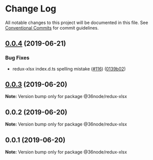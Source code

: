 # Change Log

All notable changes to this project will be documented in this file.
See [Conventional Commits](https://conventionalcommits.org) for commit guidelines.

## [0.0.4](https://github.com/36node/sketch/compare/@36node/redux-xlsx@0.0.3...@36node/redux-xlsx@0.0.4) (2019-06-21)


### Bug Fixes

* redux-xlsx index.d.ts spelling mistake ([#116](https://github.com/36node/sketch/issues/116)) ([0139b02](https://github.com/36node/sketch/commit/0139b02))





## [0.0.3](https://github.com/36node/sketch/compare/@36node/redux-xlsx@0.0.2...@36node/redux-xlsx@0.0.3) (2019-06-20)

**Note:** Version bump only for package @36node/redux-xlsx





## 0.0.2 (2019-06-20)

**Note:** Version bump only for package @36node/redux-xlsx





## 0.0.1 (2019-06-20)

**Note:** Version bump only for package @36node/redux-xlsx
